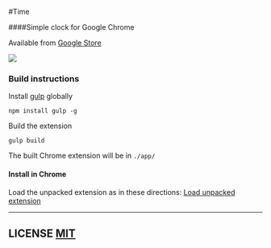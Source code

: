 #Time

####Simple clock for Google Chrome

Available from [Google Store](https://chrome.google.com/webstore/detail/time/jekcmnoeelommnenakpnphihklkkhjgn)


<img src="https://raw.github.com/stevelacy/time/master/screenshot.png">


### Build instructions

Install [gulp](http://gulpjs.com/) globally

`npm install gulp -g`

Build the extension

`gulp build`

The built Chrome extension will be in `./app/`

#### Install in Chrome

Load the unpacked extension as in these directions:
[Load unpacked extension](http://developer.chrome.com/extensions/getstarted.html#unpacked)



---


## LICENSE [MIT](LICENSE)
